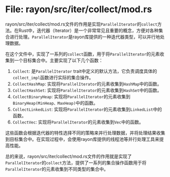 # File: rayon/src/iter/collect/mod.rs

rayon/src/iter/collect/mod.rs文件的作用是实现`ParallelIterator`的`collect`方法。在Rust中，迭代器（Iterator）是一个非常常见且重要的概念，方便对各种集合进行处理。`ParallelIterator`是rayon库提供的一种迭代器类型，可以并行地处理数据。

在这个文件中，实现了一系列的`collect`函数，用于将`ParallelIterator`的元素收集到一个目标集合中。主要实现了以下几个函数：

1. `Collect`: 是`ParallelIterator` trait中定义的默认方法，它负责调度具体的`collect_impl`函数进行实际的集合操作。
2. `CollectHashMap`: 实现将`ParallelIterator`的元素收集到`HashMap`中的函数。
3. `CollectHashSet`: 实现将`ParallelIterator`的元素收集到`HashSet`中的函数。
4. `CollectBinaryHeap`: 实现将`ParallelIterator`的元素收集到`BinaryHeap(MinHeap、MaxHeap)`中的函数。
5. `CollectLinkedList`: 实现将`ParallelIterator`的元素收集到`LinkedList`中的函数。
6. `CollectVec`: 实现将`ParallelIterator`的元素收集到`Vec`中的函数。

这些函数会根据迭代器的特性选择不同的策略来并行处理数据，并将处理结果收集到目标集合中。在实现过程中，会使用rayon库提供的线程池等并行处理工具来提高性能。

总的来说，rayon/src/iter/collect/mod.rs文件的作用就是实现了`ParallelIterator`的`collect`方法，提供了一系列的集合操作函数用于将`ParallelIterator`的元素收集到不同类型的集合中。

